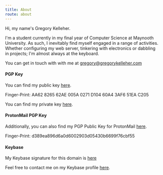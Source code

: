 ```yaml
---
title: About
route: about
---
```


Hi, my name's Gregory Kelleher. 

I'm a student currently in my final year of Computer Science at Maynooth University. As such, I inevitably find myself engaged in a range of activities. Whether configuring my web server, tinkering with electronics or dabbling in projects; I'm almost always at the keyboard.

You can get in touch with with me at gregory@gregorykelleher.com

#### PGP Key

You can find my public key [here](https://gregorykelleher.com/.well-known/public_key.txt).

Finger-Print: AA62 8265 62AE 005A 0271 D104 60A4 3AF6 51EA C205

You can find my private key [here](https://www.youtube.com/watch?v=dQw4w9WgXcQ).

#### ProtonMail PGP Key

Additionally, you can also find my PGP Public Key for ProtonMail [here](https://gregorykelleher.com/.well-known/protonmail_public_key.txt).

Finger-Print: d389ea896d6a0d6002903d05430b6699f76cbf55

#### Keybase

My Keybase signature for this domain is [here](https://gregorykelleher.com/.well-known/keybase.txt)

Feel free to contact me on my Keybase profile [here](https://keybase.io/gregorykelleher).